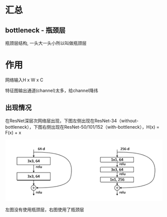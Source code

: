# 汇总
## bottleneck - 瓶颈层
瓶颈层结构, 一头大一头小所以叫做瓶颈层

# 作用

网络输入H x W x C

特征图输出通道(channel)太多，给channel降纬



## 出现情况

在ResNet深层次网络层出现，下图左侧出现在ResNet-34（without-bottleneck），下图右侧出现在ResNet-50/101/152（with-bottleneck），H(x) = F(x) + x

![瓶颈层](../img/网络结构/bottleneck.png)

左图没有使用瓶颈层，右图使用了瓶颈层



